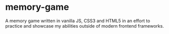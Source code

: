 # memory-game
A memory game written in vanilla JS, CSS3 and HTML5 in an effort to practice and showcase my abilities outside of modern frontend frameworks.
